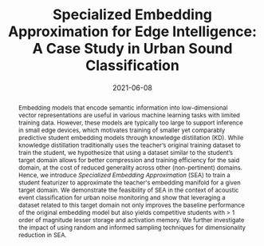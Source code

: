---
layout: default-publication
title: "Specialized Embedding Approximation for Edge Intelligence: A Case Study in Urban Sound Classification"
collection: publications
permalink: /publications/2021-06-08-srivastava2021specialized
abstract: "Embedding models that encode semantic information into low-dimensional vector representations are useful in various machine learning tasks with limited training data. However, these models are typically too large to support inference in small edge devices, which motivates training of smaller yet comparably predictive student embedding models through knowledge distillation (KD). While knowledge distillation traditionally uses the teacher&#8217;s original training dataset to train the student, we hypothesize that using a dataset similar to the student&#8217;s target domain allows for better compression and training efficiency for the said domain, at the cost of reduced generality across other (non-pertinent) domains. Hence, we introduce <i>Specialized Embedding Approximation</i> (SEA) to train a student featurizer to approximate the teacher&apos;s embedding manifold for a given target domain. We demonstrate the feasibility of SEA in the context of acoustic event classification for urban noise monitoring and show that leveraging a dataset related to this target domain not only improves the baseline performance of the original embedding model but also yields competitive students with &gt; 1 order of magnitude lesser storage and activation memory. We further investigate the impact of using random and informed sampling techniques for dimensionality reduction in SEA."
date: 2021-06-08
venue: 'IEEE International Conference on Acoustics, Speech and Signal Processing (ICASSP)'
paperurl: '/files/srivastava2021specialized.pdf'
image: '/assets/images/specialized_embedding.png'
imagewidth: 100.0
presentation: '/files/srivastava2021specialized_presentation.pdf'
poster: '/files/srivastava2021specialized_poster.pdf'
code: 'https://github.com/ksangeeta2429/edgel3'
codename: 'EdgeL3 python package'
categories: 
  - Sound Event Detection
  - Representation Learning
citation: 'Srivastava, S., Roy, D., Cartwright, M., Bello, J.P., Arora, A. Specialized Embedding Approximation for Edge Intelligence: A Case Study in Urban Sound Classification.  In <i>Proceedings of the IEEE International Conference on Acoustics, Speech and Signal Processing (ICASSP)</i>, 2021.'
author_profile: true
---